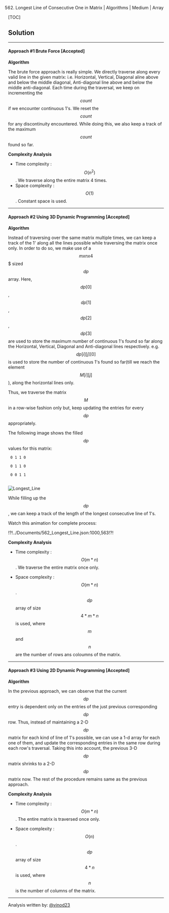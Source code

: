 562. Longest Line of Consecutive One in Matrix | Algorithms | Medium | Array

[TOC]


## Solution

---
#### Approach #1 Brute Force [Accepted]

**Algorithm**

The brute force approach is really simple. We directly traverse along every valid line in the given matrix: i.e. Horizontal, Vertical, Diagonal aline above and below the middle diagonal, Anti-diagonal line above and below the middle anti-diagonal. Each time during the traversal, we keep on incrementing the $$count$$ if we encounter continuous 1's. We reset the $$count$$ for any discontinuity encountered. While doing this, we also keep a track of the maximum $$count$$ found so far.




**Complexity Analysis**

* Time complexity : $$O(n^2)$$. We traverse along the entire matrix 4 times.
* Space complexity : $$O(1)$$. Constant space is used.

---
#### Approach #2 Using 3D Dynamic Programming [Accepted]

**Algorithm**

Instead of traversing over the same matrix multiple times, we can keep a track of the 1' along all the lines possible while traversing the matrix once only. In order to do so, we make use of a $$m x n x 4$$$ sized $$dp$$ array. Here, $$dp[0]$$, $$dp[1]$$, $$dp[2]$$ ,$$dp[3]$$ are used to store the maximum number of continuous 1's found so far along the Horizontal, Vertical, Diagonal and Anti-diagonal lines respectively. e.g. $$dp[i][j][0]$$ is used to store the number of continuous 1's found so far(till we reach the element $$M[i][j]$$), along the horizontal lines only.

Thus, we traverse the matrix $$M$$ in a row-wise fashion only but, keep updating the entries for every $$dp$$ appropriately. 

The following image shows the filled $$dp$$ values for this matrix:
```
 0 1 1 0

 0 1 1 0
   
 0 0 1 1
   
```

![Longest_Line](../Figures/562_Longest_Line.PNG)

While filling up the $$dp$$, we can keep a track of the length of the longest consecutive line of 1's.

Watch this animation for complete process:

!?!../Documents/562_Longest_Line.json:1000,563!?!



**Complexity Analysis**

* Time complexity : $$O(m*n)$$. We traverse the entire matrix once only.

* Space complexity : $$O(m*n)$$. $$dp$$ array of size $$4*m*n$$ is used, where $$m$$ and $$n$$ are the number of rows ans coloumns of the matrix.

---

#### Approach #3 Using 2D Dynamic Programming [Accepted]

**Algorithm**

In the previous approach, we can observe that the current $$dp$$ entry is dependent only on the entries of the just previous corresponding $$dp$$ row. Thus, instead of maintaining a 2-D $$dp$$ matrix for each kind of line of 1's possible, we can use a 1-d array for each one of them, and update the corresponding entries in the same row during each row's traversal. Taking this into account, the previous 3-D $$dp$$ matrix shrinks to a 2-D $$dp$$ matrix now. The rest of the procedure remains same as the previous approach.




**Complexity Analysis**

* Time complexity : $$O(m*n)$$. The entire matrix is traversed once only.

* Space complexity : $$O(n)$$. $$dp$$ array of size $$4*n$$ is used, where $$n$$ is the number of columns of the matrix.

---


Analysis written by: [@vinod23](https://leetcode.com/vinod23)
